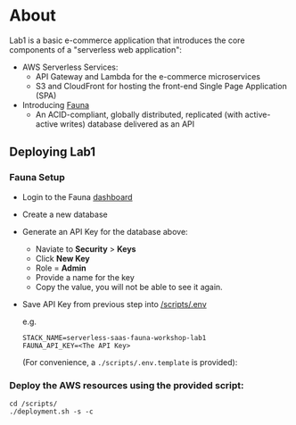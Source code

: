 # About

Lab1 is a basic e-commerce application that introduces the core components of a "serverless web application": 
* AWS Serverless Services:
  * API Gateway and Lambda for the e-commerce microservices
  * S3 and CloudFront for hosting the front-end Single Page Application (SPA)
* Introducing [Fauna](https://fauna.com)
  * An ACID-compliant, globally distributed, replicated (with active-active writes) database delivered as an API 


## Deploying Lab1

### Fauna Setup
* Login to the Fauna [dashboard](https://dashboard.fauna.com)
* Create a new database
* Generate an API Key for the database above:
  * Naviate to __Security__ > __Keys__
  * Click **New Key**
  * Role = **Admin**
  * Provide a name for the key
  * Copy the value, you will not be able to see it again.
* Save API Key from previous step into [/scripts/.env](./scripts/.env) 

  e.g. 
  ```
  STACK_NAME=serverless-saas-fauna-workshop-lab1
  FAUNA_API_KEY=<The API Key>
  ```
  (For convenience, a `./scripts/.env.template` is provided):


### Deploy the AWS resources using the provided script:
```
cd /scripts/
./deployment.sh -s -c
```